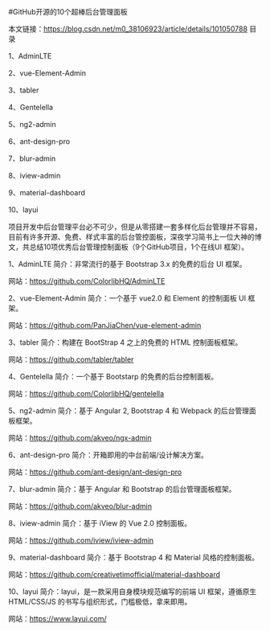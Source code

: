 #GitHub开源的10个超棒后台管理面板

本文链接：https://blog.csdn.net/m0_38106923/article/details/101050788
目录

1、AdminLTE

2、vue-Element-Admin

3、tabler

4、Gentelella

5、ng2-admin

6、ant-design-pro

7、blur-admin

8、iview-admin

9、material-dashboard

10、layui

项目开发中后台管理平台必不可少，但是从零搭建一套多样化后台管理并不容易，目前有许多开源、免费、样式丰富的后台管控面板，深夜学习简书上一位大神的博文，共总结10项优秀后台管理控制面板（9个GitHub项目，1个在线UI 框架）。

1、AdminLTE
简介：非常流行的基于 Bootstrap 3.x 的免费的后台 UI 框架。

网站：https://github.com/ColorlibHQ/AdminLTE



2、vue-Element-Admin
简介：一个基于 vue2.0 和 Element 的控制面板 UI 框架。

网站：https://github.com/PanJiaChen/vue-element-admin



3、tabler
简介：构建在 BootStrap 4 之上的免费的 HTML 控制面板框架。

网站：https://github.com/tabler/tabler



4、Gentelella
简介：一个基于 Bootstarp 的免费的后台控制面板。

网站：https://github.com/ColorlibHQ/gentelella



5、ng2-admin
简介：基于 Angular 2, Bootstrap 4 和 Webpack 的后台管理面板框架。

网站：https://github.com/akveo/ngx-admin



6、ant-design-pro
简介：开箱即用的中台前端/设计解决方案。

网站：https://github.com/ant-design/ant-design-pro



7、blur-admin
简介：基于 Angular 和 Bootstrap 的后台管理面板框架。

网站：https://github.com/akveo/blur-admin



8、iview-admin
简介：基于 iView 的 Vue 2.0 控制面板。

网站：https://github.com/iview/iview-admin



9、material-dashboard
简介：基于 Bootstrap 4 和 Material 风格的控制面板。

网站：https://github.com/creativetimofficial/material-dashboard

 



10、layui
简介：layui，是一款采用自身模块规范编写的前端 UI 框架，遵循原生 HTML/CSS/JS 的书写与组织形式，门槛极低，拿来即用。

网站：https://www.layui.com/

